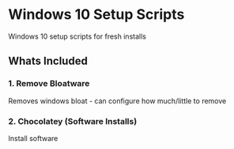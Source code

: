 # Windows 10 Setup Scripts
Windows 10 setup scripts for fresh installs



## Whats Included


### 1. Remove Bloatware
Removes windows bloat - can configure how much/little to remove

### 2. Chocolatey (Software Installs)
Install software